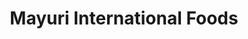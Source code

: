 ---
title: "Mayuri International Foods"
url: /redmond/mayuri-international-foods/
shop: supermarket
---